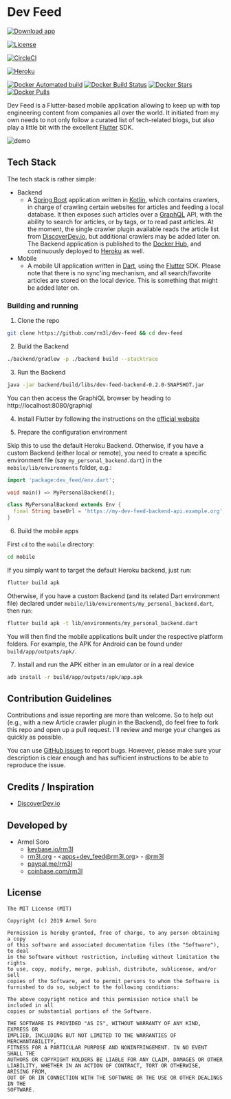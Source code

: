 # Dev Feed

[![Download app](https://raw.githubusercontent.com/rm3l/google-play-badge-svg/master/img/en_get.svg)](https://play.google.com/store/apps/details?id=org.rm3l.awesome_dev)

[![License](https://img.shields.io/badge/license-MIT-green.svg?style=flat)](https://github.com/rm3l/dev-feed/blob/master/LICENSE)

[![CircleCI](https://circleci.com/gh/rm3l/dev-feed.svg?style=svg)](https://circleci.com/gh/rm3l/dev-feed)

[![Heroku](https://img.shields.io/badge/heroku-deployed%20on%20free%20dyno-blue.svg)](https://dev-feed-api.herokuapp.com/graphiql)

[![Docker Automated build](https://img.shields.io/docker/cloud/automated/rm3l/dev-feed.svg)](https://hub.docker.com/r/rm3l/dev-feed)
[![Docker Build Status](https://img.shields.io/docker/cloud/build/rm3l/dev-feed.svg)](https://hub.docker.com/r/rm3l/dev-feed)
[![Docker Stars](https://img.shields.io/docker/stars/rm3l/dev-feed.svg)](https://hub.docker.com/r/rm3l/dev-feed)
[![Docker Pulls](https://img.shields.io/docker/pulls/rm3l/dev-feed.svg)](https://hub.docker.com/r/rm3l/dev-feed)

Dev Feed is a Flutter-based mobile application allowing to keep up with top engineering content from
companies all over the world.
It initiated from my own needs to not only follow a curated list of tech-related blogs, but also
play a little bit with the excellent [Flutter](https://flutter.dev/) SDK.

![demo](https://raw.githubusercontent.com/rm3l/dev-feed/master/mobile/deployment/screenshots/android/latest_news_w400.png)

## Tech Stack

The tech stack is rather simple:
* Backend
  * A [Spring Boot](https://spring.io/projects/spring-boot) application written in [Kotlin](https://kotlinlang.org/), which contains crawlers, in charge of crawling certain websites for articles and feeding a local database. It then exposes such articles over a [GraphQL](https://graphql.org/) API, with the ability to search for articles, or by tags, or to read past articles. At the moment, the single crawler plugin available reads the article list from [DiscoverDev.io](https://www.discoverdev.io/), but additional crawlers may be added later on. The Backend application is published to the [Docker Hub](https://hub.docker.com/r/rm3l/dev-feed), and continuously deployed to [Heroku](https://dev-feed-api.herokuapp.com/graphiql) as well.
* Mobile
  * A mobile UI application written in [Dart](https://dart.dev/), using the [Flutter](https://flutter.dev/) SDK. Please note that there is no sync'ing mechanism, and all search/favorite articles are stored on the local device. This is something that might be added later on.

### Building and running

1. Clone the repo

```sh
git clone https://github.com/rm3l/dev-feed && cd dev-feed
```

2. Build the Backend

```sh
./backend/gradlew -p ./backend build --stacktrace
```

3. Run the Backend

```sh
java -jar backend/build/libs/dev-feed-backend-0.2.0-SNAPSHOT.jar
```

You can then access the GraphiQL browser by heading to http://localhost:8080/graphiql

4. Install Flutter by following the instructions on the [official website](https://flutter.dev/docs/get-started/install)

5. Prepare the configuration environment

Skip this to use the default Heroku Backend. Otherwise, if you have a custom Backend (either local or remote), you need to create a specific environment file (say `my_personal_backend.dart`) in the `mobile/lib/environments` folder, e.g.:

```dart
import 'package:dev_feed/env.dart';

void main() => MyPersonalBackend();

class MyPersonalBackend extends Env {
  final String baseUrl = 'https://my-dev-feed-backend-api.example.org';
}
```

6. Build the mobile apps

First `cd` to the `mobile` directory:

```sh
cd mobile
```

If you simply want to target the default Heroku backend, just run:

```sh
flutter build apk
```

Otherwise, if you have a custom Backend (and its related Dart environment file) declared under `mobile/lib/environments/my_personal_backend.dart`, then run:

```sh
flutter build apk -t lib/environments/my_personal_backend.dart
```

You will then find the mobile applications built under the respective platform folders. For example, the APK for Android can be found under `build/app/outputs/apk/`.

7. Install and run the APK either in an emulator or in a real device

```sh
adb install -r build/app/outputs/apk/app.apk
```

## Contribution Guidelines

Contributions and issue reporting are more than welcome. So to help out (e.g., with a new Article crawler plugin in the Backend), do feel free to fork this repo and open up a pull request.
I'll review and merge your changes as quickly as possible.

You can use [GitHub issues](https://github.com/rm3l/awesome-dev/issues) to report bugs.
However, please make sure your description is clear enough and has sufficient instructions to be able to reproduce the issue.

## Credits / Inspiration

* [DiscoverDev.io](https://www.discoverdev.io/)

## Developed by

* Armel Soro
  * [keybase.io/rm3l](https://keybase.io/rm3l)
  * [rm3l.org](https://rm3l.org) - &lt;apps+dev_feed@rm3l.org&gt; - [@rm3l](https://twitter.com/rm3l)
  * [paypal.me/rm3l](https://paypal.me/rm3l)
  * [coinbase.com/rm3l](https://www.coinbase.com/rm3l)

## License

    The MIT License (MIT)

    Copyright (c) 2019 Armel Soro

    Permission is hereby granted, free of charge, to any person obtaining a copy
    of this software and associated documentation files (the "Software"), to deal
    in the Software without restriction, including without limitation the rights
    to use, copy, modify, merge, publish, distribute, sublicense, and/or sell
    copies of the Software, and to permit persons to whom the Software is
    furnished to do so, subject to the following conditions:

    The above copyright notice and this permission notice shall be included in all
    copies or substantial portions of the Software.

    THE SOFTWARE IS PROVIDED "AS IS", WITHOUT WARRANTY OF ANY KIND, EXPRESS OR
    IMPLIED, INCLUDING BUT NOT LIMITED TO THE WARRANTIES OF MERCHANTABILITY,
    FITNESS FOR A PARTICULAR PURPOSE AND NONINFRINGEMENT. IN NO EVENT SHALL THE
    AUTHORS OR COPYRIGHT HOLDERS BE LIABLE FOR ANY CLAIM, DAMAGES OR OTHER
    LIABILITY, WHETHER IN AN ACTION OF CONTRACT, TORT OR OTHERWISE, ARISING FROM,
    OUT OF OR IN CONNECTION WITH THE SOFTWARE OR THE USE OR OTHER DEALINGS IN THE
    SOFTWARE.
